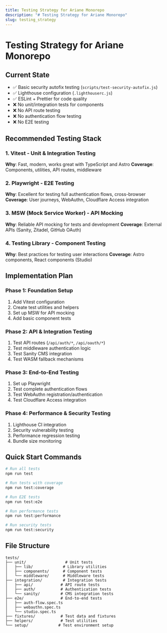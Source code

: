 ```yaml
---
title: Testing Strategy for Ariane Monorepo
description: "# Testing Strategy for Ariane Monorepo"
slug: testing_strategy
---
```


# Testing Strategy for Ariane Monorepo

## Current State

- ✅ Basic security autofix testing (`scripts/test-security-autofix.js`)
- ✅ Lighthouse configuration (`.lighthouserc.js`)
- ✅ ESLint + Prettier for code quality
- ❌ No unit/integration tests for components
- ❌ No API route testing
- ❌ No authentication flow testing
- ❌ No E2E testing

## Recommended Testing Stack

### 1. **Vitest** - Unit & Integration Testing

**Why**: Fast, modern, works great with TypeScript and Astro
**Coverage**: Components, utilities, API routes, middleware

### 2. **Playwright** - E2E Testing

**Why**: Excellent for testing full authentication flows, cross-browser
**Coverage**: User journeys, WebAuthn, Cloudflare Access integration

### 3. **MSW (Mock Service Worker)** - API Mocking

**Why**: Reliable API mocking for tests and development
**Coverage**: External APIs (Sanity, Zitadel, GitHub OAuth)

### 4. **Testing Library** - Component Testing

**Why**: Best practices for testing user interactions
**Coverage**: Astro components, React components (Studio)

## Implementation Plan

### Phase 1: Foundation Setup

1. Add Vitest configuration
2. Create test utilities and helpers
3. Set up MSW for API mocking
4. Add basic component tests

### Phase 2: API & Integration Testing

1. Test API routes (`/api/auth/*`, `/api/oauth/*`)
2. Test middleware authentication logic
3. Test Sanity CMS integration
4. Test WASM fallback mechanisms

### Phase 3: End-to-End Testing

1. Set up Playwright
2. Test complete authentication flows
3. Test WebAuthn registration/authentication
4. Test Cloudflare Access integration

### Phase 4: Performance & Security Testing

1. Lighthouse CI integration
2. Security vulnerability testing
3. Performance regression testing
4. Bundle size monitoring

## Quick Start Commands

```bash
# Run all tests
npm run test

# Run tests with coverage
npm run test:coverage

# Run E2E tests
npm run test:e2e

# Run performance tests
npm run test:performance

# Run security tests
npm run test:security
```

## File Structure

```
tests/
├── unit/                 # Unit tests
│   ├── lib/             # Library utilities
│   ├── components/      # Component tests
│   └── middleware/      # Middleware tests
├── integration/         # Integration tests
│   ├── api/            # API route tests
│   ├── auth/           # Authentication tests
│   └── sanity/         # CMS integration tests
├── e2e/                # End-to-end tests
│   ├── auth-flow.spec.ts
│   ├── webauthn.spec.ts
│   └── studio.spec.ts
├── fixtures/           # Test data and fixtures
├── helpers/            # Test utilities
└── setup/             # Test environment setup
```
